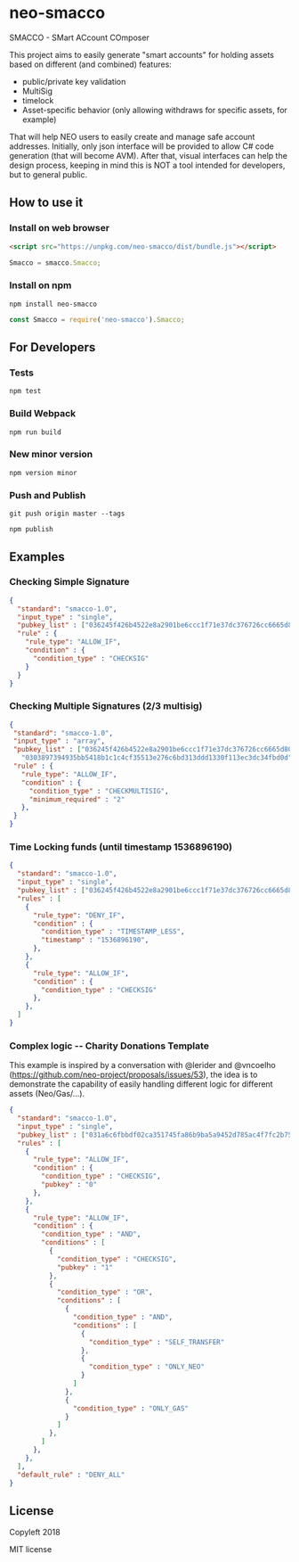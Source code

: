 # neo-smacco
SMACCO - SMart ACcount COmposer

This project aims to easily generate "smart accounts" for holding assets based on different (and combined) features:
- public/private key validation
- MultiSig
- timelock
- Asset-specific behavior (only allowing withdraws for specific assets, for example)

That will help NEO users to easily create and manage safe account addresses. Initially, only json interface will be provided to allow C# code generation (that will become AVM). After that, visual interfaces can help the design process, keeping in mind this is NOT a tool intended for developers, but to general public.

## How to use it

### Install on web browser

```html
<script src="https://unpkg.com/neo-smacco/dist/bundle.js"></script>
```

```js
Smacco = smacco.Smacco;
```

### Install on npm

`npm install neo-smacco`

```js
const Smacco = require('neo-smacco').Smacco;
```

## For Developers

### Tests

`npm test`

### Build Webpack

`npm run build`

### New minor version

`npm version minor`

### Push and Publish

`git push origin master --tags`

`npm publish`

## Examples

### Checking Simple Signature

```json
{
  "standard": "smacco-1.0",
  "input_type" : "single",
  "pubkey_list" : ["036245f426b4522e8a2901be6ccc1f71e37dc376726cc6665d80c5997e240568fb"],
  "rule" : {
    "rule_type": "ALLOW_IF",
    "condition" : {
      "condition_type" : "CHECKSIG"
    }
  }
}

```

### Checking Multiple Signatures (2/3 multisig)

```json
{
 "standard": "smacco-1.0",
 "input_type" : "array",
 "pubkey_list" : ["036245f426b4522e8a2901be6ccc1f71e37dc376726cc6665d80c5997e240568fb",
   "0303897394935bb5418b1c1c4cf35513e276c6bd313ddd1330f113ec3dc34fbd0d", "02e2baf21e36df2007189d05b9e682f4192a101dcdf07eed7d6313625a930874b4"],
 "rule" : {
   "rule_type": "ALLOW_IF",
   "condition" : {
     "condition_type" : "CHECKMULTISIG",
     "minimum_required" : "2"
   },
 }
}
```

### Time Locking funds (until timestamp 1536896190)

```json
{
  "standard": "smacco-1.0",
  "input_type" : "single",
  "pubkey_list" : ["036245f426b4522e8a2901be6ccc1f71e37dc376726cc6665d80c5997e240568fb"],
  "rules" : [
    {
      "rule_type": "DENY_IF",
      "condition" : {
        "condition_type" : "TIMESTAMP_LESS",
        "timestamp" : "1536896190",
      },
    },
    {
      "rule_type": "ALLOW_IF",
      "condition" : {
        "condition_type" : "CHECKSIG"
      },
    },
  ]
}
```

### Complex logic -- Charity Donations Template

This example is inspired by a conversation with @lerider and @vncoelho (https://github.com/neo-project/proposals/issues/53), the idea is to
demonstrate the capability of easily handling different logic for different assets (Neo/Gas/...).

```json
{
  "standard": "smacco-1.0",
  "input_type" : "single",
  "pubkey_list" : ["031a6c6fbbdf02ca351745fa86b9ba5a9452d785ac4f7fc2b7548ca2a46c4fcf4a", "036245f426b4522e8a2901be6ccc1f71e37dc376726cc6665d80c5997e240568fb"],
  "rules" : [
    {
      "rule_type": "ALLOW_IF",
      "condition" : {
        "condition_type" : "CHECKSIG",
        "pubkey" : "0"
      },
    },
    {
      "rule_type": "ALLOW_IF",
      "condition" : {
        "condition_type" : "AND",
        "conditions" : [
          {
            "condition_type" : "CHECKSIG",
            "pubkey" : "1"
          },
          {
            "condition_type" : "OR",
            "conditions" : [
              {
                "condition_type" : "AND",
                "conditions" : [
                  {
                    "condition_type" : "SELF_TRANSFER"
                  },
                  {
                    "condition_type" : "ONLY_NEO"
                  }
                ]
              },
              {
                "condition_type" : "ONLY_GAS"
              }
            ]
          },
        ]
      },
    },
  ],
  "default_rule" : "DENY_ALL"
}
```


## License

Copyleft 2018  

MIT license
